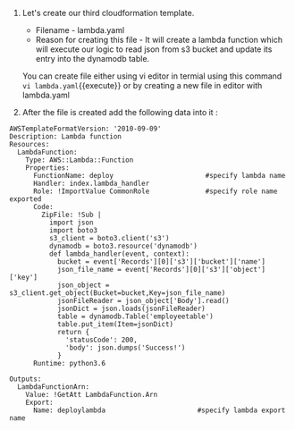 1. Let's create our third cloudformation template.

	- Filename - lambda.yaml
	- Reason for creating this file - It will create a lambda function which will execute our logic to read json from s3 bucket and update its entry into the dynamodb table.
	
   You can create file either using vi editor in termial using this command `vi lambda.yaml`{{execute}} or by creating a new file in editor with lambda.yaml

2. After the file is created add the following data into it :

```
AWSTemplateFormatVersion: '2010-09-09'
Description: Lambda function
Resources:
  LambdaFunction: 
    Type: AWS::Lambda::Function
    Properties:
      FunctionName: deploy                       #specify lambda name
      Handler: index.lambda_handler
      Role: !ImportValue CommonRole              #specify role name exported
      Code:
        ZipFile: !Sub |
          import json
          import boto3
          s3_client = boto3.client('s3')
          dynamodb = boto3.resource('dynamodb')
          def lambda_handler(event, context):
            bucket = event['Records'][0]['s3']['bucket']['name']
            json_file_name = event['Records'][0]['s3']['object']['key']
            json_object = s3_client.get_object(Bucket=bucket,Key=json_file_name)
            jsonFileReader = json_object['Body'].read()
            jsonDict = json.loads(jsonFileReader)
            table = dynamodb.Table('employeetable')
            table.put_item(Item=jsonDict)
            return {
              'statusCode': 200,
              'body': json.dumps('Success!')
            }
      Runtime: python3.6

Outputs:
  LambdaFunctionArn:
    Value: !GetAtt LambdaFunction.Arn
    Export:
      Name: deploylambda                       #specify lambda export name
```
